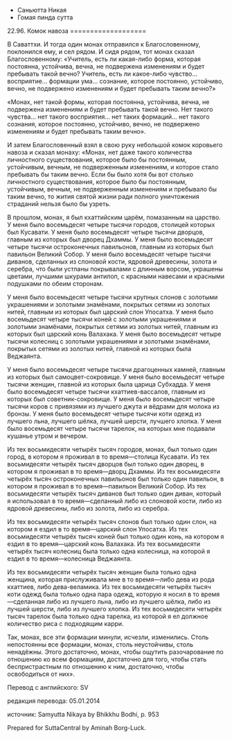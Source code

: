 









* Саньютта Никая
* Гомая пинда сутта


22\.96\. Комок навоза
\=\=\=\=\=\=\=\=\=\=\=\=\=\=\=\=\=\=\=



В Саваттхи\. И тогда один монах отправился к Благословенному, поклонился ему, и сел рядом\. И сидя рядом, тот монах сказал Благословенному: «Учитель, есть ли какая\-либо форма, которая постоянна, устойчива, вечна, не подвержена изменениям и будет пребывать такой вечно? Учитель, есть ли какое\-либо чувство… восприятие… формации ума… сознание, которое постоянно, устойчиво, вечно, не подвержено изменениям и будет пребывать таким вечно?»


«Монах, нет такой формы, которая постоянна, устойчива, вечна, не подвержена изменениям и будет пребывать такой вечно\. Нет такого чувства… нет такого восприятия… нет таких формаций… нет такого сознания, которое постоянно, устойчиво, вечно, не подвержено изменениям и будет пребывать таким вечно»\.


И затем Благословенный взял в свою руку небольшой комок коровьего навоза и сказал монаху: «Монах, нет даже такого количества личностного существования, которое было бы постоянным, устойчивым, вечным, не подверженным изменениям, и которое стало пребывать бы таким вечно\. Если бы было хотя бы вот столько личностного существования, которое было бы постоянным, устойчивым, вечным, не подверженным изменениям и пребывало бы таким вечно, то жития святой жизни ради полного уничтожения страданий нельзя было бы узреть\.


В прошлом, монах, я был кхаттийским царём, помазанным на царство\. У меня было восемьдесят четыре тысячи городов, столицей которых был Кусавати\. У меня было восемьдесят четыре тысячи дворцов, главным из которых был дворец Дхаммы\. У меня было восемьдесят четыре тысячи остроконечных павильонов, главным из которых был павильон Великий Собор\. У меня было восемьдесят четыре тысячи диванов, сделанных из слоновой кости, ядровой древесины, золота и серебра, что были устланы покрывалами с длинным ворсом, украшены цветами, лучшими шкурами антилоп, с красными навесами и красными подушками по обеим сторонам\.


У меня было восемьдесят четыре тысячи крупных слонов с золотыми украшениями и золотыми знамёнами, покрытых сетями из золотых нитей, главным из которых был царский слон Упосатха\. У меня было восемьдесят четыре тысячи коней с золотыми украшениями и золотыми знамёнами, покрытых сетями из золотых нитей, главным из которых был царский конь Валахака\. У меня было восемьдесят четыре тысячи колесниц с золотыми украшениями и золотыми знамёнами, покрытых сетями из золотых нитей, главной из которых была Веджаянта\.


У меня было восемьдесят четыре тысячи драгоценных камней, главным из которых был самоцвет\-сокровище\. У меня было восемьдесят четыре тысячи женщин, главной из которых была царица Субхадда\. У меня было восемьдесят четыре тысячи кхаттиев\-вассалов, главным из которых был советник\-сокровище\. У меня было восемьдесят четыре тысячи коров с привязями из лучшего джута и вёдрами для молока из бронзы\. У меня было восемьдесят четыре тысячи коти одежд из лучшего льна, лучшего шёлка, лучшей шерсти, лучшего хлопка\. У меня было восемьдесят четыре тысячи тарелок, на которых мне подавали кушанье утром и вечером\.


Из тех восьмидесяти четырёх тысяч городов, монах, был только один город, в котором я проживал в то время—столица Кусавати\. Из тех восьмидесяти четырёх тысяч дворцов был только один дворец, в котором я проживал в то время—дворц Дхаммы\. Из тех восьмидесяти четырёх тысяч остроконечных павильонов был только один павильон, в котором я проживал в то время—павильон Великий Собор\. Из тех восьмидесяти четырёх тысяч диванов был только один диван, который я использовал в то время—сделанный либо из слоновой кости, либо из ядровой древесины, либо из золота, либо из серебра\.


Из тех восьмидесяти четырёх тысяч слонов был только один слон, на котором я ездил в то время—царский слон Упосатха\. Из тех восьмидесяти четырёх тысяч коней был только один конь, на котором я ездил в то время—царский конь Валахака\. Из тех восьмидесяти четырёх тысяч колесниц была только одна колесница, на которой я ездил в то время—колесница Веджаянта\.


Из тех восьмидесяти четырёх тысяч женщин была только одна женщина, которая прислуживала мне в то время—либо дева из рода кхаттиев, либо дева\-веламика\. Из тех восьмидесяти четырёх тысяч коти одежд была только одна пара одежд, которую я носил в то время—сделанная либо из лучшего льна, либо из лучшего шёлка, либо из лучшей шерсти, либо из лучшего хлопка\. Из тех восьмидесяти четырёх тысяч тарелок была только одна тарелка, из которой я ел должное количество риса с подходящим карри\.


Так, монах, все эти формации минули, исчезли, изменились\. Столь непостоянны все формации, монах, столь неустойчивы, столь ненадёжны\. Этого достаточно, монах, чтобы ощутить разочарование по отношению ко всем формациям, достаточно для того, чтобы стать беспристрастным по отношению к ним, достаточно, чтобы освободиться от них»\.



Перевод с английского: SV


редакция перевода: 05\.01\.2014


источник: Samyutta Nikaya by Bhikkhu Bodhi, p\. 953


Prepared for SuttaCentral by Aminah Borg\-Luck\.






